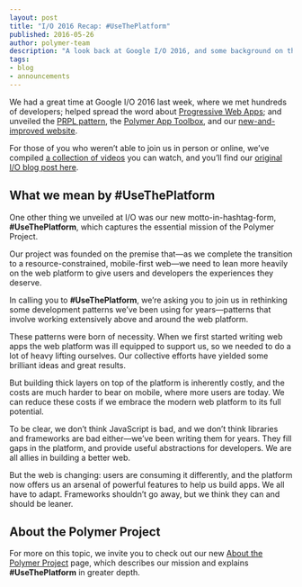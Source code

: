 ```yaml
---
layout: post
title: "I/O 2016 Recap: #UseThePlatform"
published: 2016-05-26
author: polymer-team
description: "A look back at Google I/O 2016, and some background on the Polymer Project's call to #UseThePlatform."
tags:
- blog
- announcements
---
```


We had a great time at Google I/O 2016 last week, where we met hundreds of developers; helped
spread the word about [Progressive Web Apps](https://developers.google.com/web/progressive-web-apps/);
and unveiled the [PRPL pattern](https://www.youtube.com/watch?v=J4i0xJnQUzU), the
[Polymer App Toolbox](/1.0/toolbox/), and our [new-and-improved website](/).

For those of you who weren’t able to join us in person or online, we’ve compiled [a collection
of videos](https://www.youtube.com/playlist?list=PLNYkxOF6rcIDnSm7bZRJC36Ca1DYXSQ70) you can
watch, and you’ll find our [original I/O blog post here](/1.0/blog/2016-05-19-Polymer-IO-2016.html).

## <a id="use-the-platform"></a>What we mean by #UseThePlatform

One other thing we unveiled at I/O was our new motto-in-hashtag-form, **#UseThePlatform**, which
captures the essential mission of the Polymer Project.

Our project was founded on the premise that—as we complete the transition to a
resource-constrained, mobile-first web—we need to lean more heavily on the web platform to give
users and developers the experiences they deserve.

In calling you to **#UseThePlatform**, we’re asking you to join us in rethinking some development
patterns we’ve been using for years—patterns that involve working extensively above and
around the web platform.

These patterns were born of necessity. When we first started writing web apps the web
platform was ill equipped to support us, so we needed to do a lot of heavy lifting ourselves.
Our collective efforts have yielded some brilliant ideas and great results.

But building thick layers on top of the platform is inherently costly, and the costs are much
harder to bear on mobile, where more users are today. We can reduce these costs if we embrace
the modern web platform to its full potential.

To be clear, we don’t think JavaScript is bad, and we don’t think libraries and frameworks are
bad either—we’ve been writing them for years. They fill gaps in the platform, and provide
useful abstractions for developers. We are all allies in building a better web.

But the web is changing: users are consuming it differently, and the platform now offers us an
arsenal of powerful features to help us build apps. We all have to adapt. Frameworks shouldn’t
go away, but we think they can and should be leaner.

## <a id="about-the-polymer-project"></a>About the Polymer Project

For more on this topic, we invite you to check out our new [About the Polymer Project](/about)
page, which describes our mission and explains **#UseThePlatform** in greater depth.
